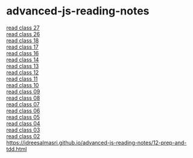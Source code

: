 # advanced-js-reading-notes
[read class 27](./read-27.md)<br>
[read class 26](./read-26.md)<br>
[read class 18](./18-prep-and-tdd.md)<br>
[read class 17](./17-prep-and-tdd.md)<br>
[read class 16](./16-prep-and-tdd.md)<br>
[read class 14](./14-prep-and-tdd.md)<br>
[read class 13](./13-prep-and-tdd.md)<br>
[read class 12](./12-prep-and-tdd.md)<br>
[read class 11](./11-prep-and-tdd.md)<br>
[read class 10](./10-prep-and-tdd.md)<br>
[read class 09](./09-prep-and-tdd.md)<br>
[read class 08](./08-prep-and-tdd.md)<br>
[read class 07](./07-prep-and-tdd.md)<br>
[read class 06](./06-prep-and-tdd.md)<br>
[read class 05](./04-prep-and-tdd.md)<br>
[read class 04](./03-prep-and-tdd.md)<br>
[read class 03](./02-prep-and-tdd.md)<br>
[read class 02](./01-prep-and-tdd.md)<br>
https://idreesalmasri.github.io/advanced-js-reading-notes/12-prep-and-tdd.html